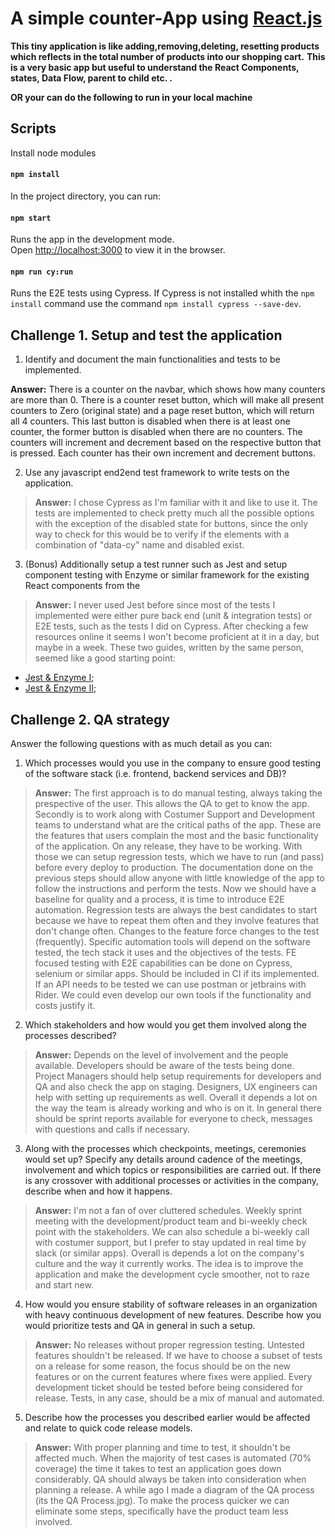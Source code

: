 # A simple counter-App using [React.js](https://reactjs.org)

**This tiny application is like adding,removing,deleting, resetting products which reflects in the total number of products into our shopping cart.**
**This is a very basic app but useful to understand the React Components, states, Data Flow, parent to child etc. .**

**OR your can do the following to run in your local machine**

## Scripts

Install node modules

#### `npm install`

In the project directory, you can run:

#### `npm start`

Runs the app in the development mode.<br>
Open [http://localhost:3000](http://localhost:3000) to view it in the browser.

#### `npm run cy:run`

Runs the E2E tests using Cypress.
If Cypress is not installed whith the `npm install` command use the command `npm install cypress --save-dev`.

## Challenge 1. Setup and test the application

1. Identify and document the main functionalities and tests to be implemented.

**Answer:** There is a counter on the navbar, which shows how many counters are more than 0. There is a counter reset button, which will make all present counters to Zero (original state) and a page reset button, which will return all 4 counters. This last button is disabled when there is at least one counter, the former button is disabled when there are no counters. 
The counters will increment and decrement based on the respective button that is pressed. Each counter has their own increment and decrement buttons.

2. Use any javascript end2end test framework to write tests on the application.

>**Answer:** I chose Cypress as I'm familiar with it and like to use it. The tests are implemented to check pretty much all the possible options with the exception of the disabled state for buttons, since the only way to check for this would be to verify if the elements with a combination of "data-cy" name and disabled exist. 

3. (Bonus) Additionally setup a test runner such as Jest and setup component testing with Enzyme or similar framework for the existing React components from the 

>**Answer:** I never used Jest before since most of the tests I implemented were either pure back end (unit & integration tests) or E2E tests, such as the tests I did on Cypress. After checking a few resources online it seems I won't become proficient at it in a day, but maybe in a week. These two guides, written by the same person, seemed like a good starting point:
 * [Jest & Enzyme I](https://medium.com/codeclan/testing-react-with-jest-and-enzyme-20505fec4675);
 * [Jest & Enzyme II](https://codeburst.io/testing-react-events-with-jest-and-enzyme-ii-46fbe4b8b589);


## Challenge 2. QA strategy

Answer the following questions with as much detail as you can:

1. Which processes would you use in the company to ensure good testing of the software stack (i.e. frontend, backend services and DB)?

>**Answer:** The first approach is to do manual testing, always taking the prespective of the user. This allows the QA to get to know the app. Secondly is to work along with Costumer Support and Development teams to understand what are the critical paths of the app. These are the features that users complain the most and the basic functionality of the application. On any release, they have to be working. With those we can setup regression tests, which we have to run (and pass) before every deploy to production.
The documentation done on the previous steps should allow anyone with little knowledge of the app to follow the instructions and perform the tests. 
Now we should have a baseline for quality and a process, it is time to introduce E2E automation. Regression tests are always the best candidates to start because we have to repeat them often and they involve features that don't change often. Changes to the feature force changes to the test (frequently).
Specific automation tools will depend on the software tested, the tech stack it uses and the objectives of the tests. FE focused testing with E2E capabilities can be done on Cypress, selenium or similar apps. Should be included in CI if its implemented. 
If an API needs to be tested we can use postman or jetbrains with Rider. We could even develop our own tools if the functionality and costs justify it. 


2. Which stakeholders and how would you get them involved along the processes described?

>**Answer:** Depends on the level of involvement and the people available. Developers should be aware of the tests being done. Project Managers should help setup requirements for developers and QA and also check the app on staging. 
Designers, UX engineers can help with setting up requirements as well. 
Overall it depends a lot on the way the team is already working and who is on it. In general there should be sprint reports available for everyone to check, messages with questions and calls if necessary.


3. Along with the processes which checkpoints, meetings, ceremonies would set up? Specify any details around cadence of the meetings, involvement and which topics or responsibilities are carried out. If there is any crossover with additional processes or activities in the company, describe when and how it happens.

>**Answer:** I'm not a fan of over cluttered schedules. Weekly sprint meeting with the development/product team and bi-weekly check point with the stakeholders. We can also schedule a bi-weekly call with costumer support, but I prefer to stay updated in real time by slack (or similar apps).
Overall is depends a lot on the company's culture and the way it currently works. The idea is to improve the application and make the development cycle smoother, not to raze and start new.

4. How would you ensure stability of software releases in an organization with heavy continuous development of new features. Describe how you would prioritize tests and QA in general in such a setup.

>**Answer:** No releases without proper regression testing. Untested features shouldn't be released. If we have to choose a subset of tests on a release for some reason, the focus should be on the new features or on the current features where fixes were applied. 
Every development ticket should be tested before being considered for release.
Tests, in any case, should be a mix of manual and automated. 

5. Describe how the processes you described earlier would be affected and relate to quick code release models.

>**Answer:** With proper planning and time to test, it shouldn't be affected much. When the majority of test cases is automated (70% coverage) the time it takes to test an application goes down considerably. QA should always be taken into consideration when planning a release. 
A while ago I made a diagram of the QA process (its the QA Process.jpg). To make the process quicker we can eliminate some steps, specifically have the product team less involved.